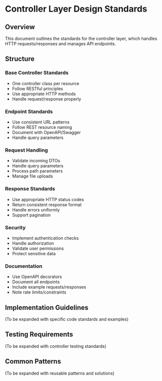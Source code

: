 # Controller Layer Design Standards

## Overview
This document outlines the standards for the controller layer, which handles HTTP requests/responses and manages API endpoints.

## Structure

### Base Controller Standards
- One controller class per resource
- Follow RESTful principles
- Use appropriate HTTP methods
- Handle request/response properly

### Endpoint Standards
- Use consistent URL patterns
- Follow REST resource naming
- Document with OpenAPI/Swagger
- Handle query parameters

### Request Handling
- Validate incoming DTOs
- Handle query parameters
- Process path parameters
- Manage file uploads

### Response Standards
- Use appropriate HTTP status codes
- Return consistent response format
- Handle errors uniformly
- Support pagination

### Security
- Implement authentication checks
- Handle authorization
- Validate user permissions
- Protect sensitive data

### Documentation
- Use OpenAPI decorators
- Document all endpoints
- Include example requests/responses
- Note rate limits/constraints

## Implementation Guidelines
(To be expanded with specific code standards and examples)

## Testing Requirements
(To be expanded with controller testing standards)

## Common Patterns
(To be expanded with reusable patterns and solutions)
